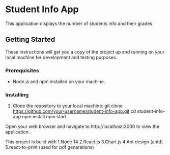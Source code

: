 # Student Info App

This application displays the number of students info and their grades.

## Getting Started

These instructions will get you a copy of the project up and running on your local machine for development and testing purposes.

### Prerequisites

- Node.js and npm installed on your machine.

### Installing

1. Clone the repository to your local machine:
   git clone https://github.com/your-username/student-info-app.git
   cd student-info-app
   npm install
   npm start


Open your web browser and navigate to http://localhost:3000 to view the application.

This project is build with 
    1.Node 14
    2.React.js
    3.Chart.js
    4.Ant design (antd)
    5.react-to-print (used for pdf genarations)
